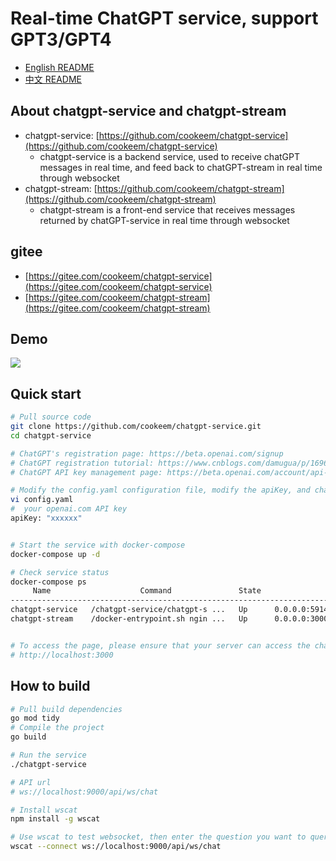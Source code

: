 # Real-time ChatGPT service, support GPT3/GPT4

- [English README](README.md)
- [中文 README](README_CN.md)

## About chatgpt-service and chatgpt-stream

- chatgpt-service: [https://github.com/cookeem/chatgpt-service](https://github.com/cookeem/chatgpt-service) 
  - chatgpt-service is a backend service, used to receive chatGPT messages in real time, and feed back to chatGPT-stream in real time through websocket
- chatgpt-stream: [https://github.com/cookeem/chatgpt-stream](https://github.com/cookeem/chatgpt-stream) 
  - chatgpt-stream is a front-end service that receives messages returned by chatGPT-service in real time through websocket

## gitee

- [https://gitee.com/cookeem/chatgpt-service](https://gitee.com/cookeem/chatgpt-service) 
- [https://gitee.com/cookeem/chatgpt-stream](https://gitee.com/cookeem/chatgpt-stream) 

## Demo

![](chatgpt-service.gif)


## Quick start

```bash
# Pull source code
git clone https://github.com/cookeem/chatgpt-service.git
cd chatgpt-service

# ChatGPT's registration page: https://beta.openai.com/signup
# ChatGPT registration tutorial: https://www.cnblogs.com/damugua/p/16969508.html
# ChatGPT API key management page: https://beta.openai.com/account/api-keys

# Modify the config.yaml configuration file, modify the apiKey, and change it to your openai.com API key
vi config.yaml
#  your openai.com API key
apiKey: "xxxxxx"


# Start the service with docker-compose
docker-compose up -d

# Check service status
docker-compose ps   
     Name                    Command               State                  Ports                
-----------------------------------------------------------------------------------------------
chatgpt-service   /chatgpt-service/chatgpt-s ...   Up      0.0.0.0:59142->9000/tcp             
chatgpt-stream    /docker-entrypoint.sh ngin ...   Up      0.0.0.0:3000->80/tcp,:::3000->80/tcp


# To access the page, please ensure that your server can access the chatGPT API
# http://localhost:3000
```

## How to build

```bash
# Pull build dependencies
go mod tidy
# Compile the project
go build

# Run the service
./chatgpt-service

# API url
# ws://localhost:9000/api/ws/chat

# Install wscat
npm install -g wscat

# Use wscat to test websocket, then enter the question you want to query
wscat --connect ws://localhost:9000/api/ws/chat

```
